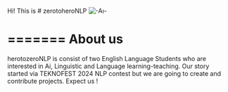 Hi! This is # zerotoheroNLP
![-Aı-](https://github.com/yeneralacyr/zerotoheroNLP/assets/73491058/f41b06c0-6f39-4336-b814-85847074e861)

=======
About us
=======
herotozeroNLP is consist of two English Language Students who are interested in Ai, Linguistic and Language learning-teaching. Our story started via TEKNOFEST 2024 NLP contest but we are going to create and contribute projects. Expect us !
